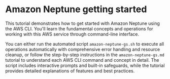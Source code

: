 # Amazon Neptune getting started

This tutorial demonstrates how to get started with Amazon Neptune using the AWS CLI. You'll learn the fundamental concepts and operations for working with this AWS service through command-line interface.

You can either run the automated script `amazon-neptune-gs.sh` to execute all operations automatically with comprehensive error handling and resource cleanup, or follow the step-by-step instructions in the `amazon-neptune-gs.md` tutorial to understand each AWS CLI command and concept in detail. The script includes interactive prompts and built-in safeguards, while the tutorial provides detailed explanations of features and best practices.
